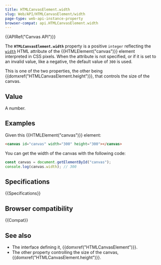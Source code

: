 ```yaml
---
title: HTMLCanvasElement.width
slug: Web/API/HTMLCanvasElement/width
page-type: web-api-instance-property
browser-compat: api.HTMLCanvasElement.width
---
```


{{APIRef("Canvas API")}}

The **`HTMLCanvasElement.width`** property is a
positive `integer` reflecting the [`width`](/en-US/docs/Web/HTML/Element/canvas#width) HTML
attribute of the {{HTMLElement("canvas")}} element interpreted in CSS pixels. When the
attribute is not specified, or if it is set to an invalid value, like a negative, the
default value of `300` is used.

This is one of the two properties, the other being
{{domxref("HTMLCanvasElement.height")}}, that controls the size of the canvas.

## Value

A number.

## Examples

Given this {{HTMLElement("canvas")}} element:

```html
<canvas id="canvas" width="300" height="300"></canvas>
```

You can get the width of the canvas with the following code:

```js
const canvas = document.getElementById("canvas");
console.log(canvas.width); // 300
```

## Specifications

{{Specifications}}

## Browser compatibility

{{Compat}}

## See also

- The interface defining it, {{domxref("HTMLCanvasElement")}}.
- The other property controlling the size of the canvas,
  {{domxref("HTMLCanvasElement.height")}}.

